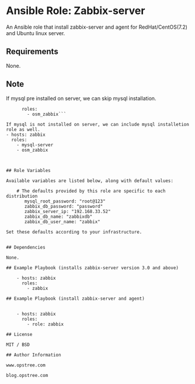 # Ansible Role: Zabbix-server

An Ansible role that install zabbix-server and agent for RedHat/CentOS(7.2) and Ubuntu linux server.

## Requirements

None.

## Note

If mysql pre installed on server, we can skip mysql installation.
```- hosts: zabbix
      roles:
        - osm_zabbix```
        
If mysql is not installed on server, we can include mysql installetion role as well.
- hosts: zabbix
  roles:
    - mysql-server
    - osm_zabbix
    


## Role Variables

Available variables are listed below, along with default values:

    # The defaults provided by this role are specific to each distribution
       mysql_root_password: "root@123"
       zabbix_db_password: "password"
       zabbix_server_ip: "192.168.33.52"
       zabbix_db_name: "zabbixdb"
       zabbix_db_user_name: "zabbix"

Set these defaults according to your infrastructure.


## Dependencies

None.

## Example Playbook (installs zabbix-server version 3.0 and above)

    - hosts: zabbix
      roles:
        - zabbix

## Example Playbook (install zabbix-server and agent)


    - hosts: zabbix
      roles:
        - role: zabbix

## License

MIT / BSD

## Author Information

www.opstree.com

blog.opstree.com
